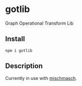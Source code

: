 # gotlib
Graph Operational Transform Lib

## Install

```shell
npm i gotlib
```

## Description
Currently in use with [mischmasch](https://github.com/worldmaking/mischmasch).
